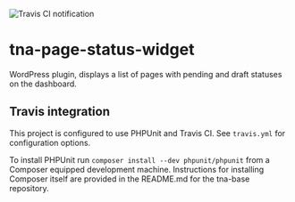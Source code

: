 ![Travis CI notification](https://travis-ci.org/nationalarchives/tna-page-status-widget.svg?branch=feature%2Fadding_travis)

# tna-page-status-widget

WordPress plugin, displays a list of pages with pending and draft statuses on the dashboard.

## Travis integration

This project is configured to use PHPUnit and Travis CI. See ```travis.yml``` for configuration options.

To install PHPUnit run ```composer install --dev phpunit/phpunit``` from a Composer equipped development machine. Instructions for installing Composer itself are provided in the README.md for the tna-base repository. 



